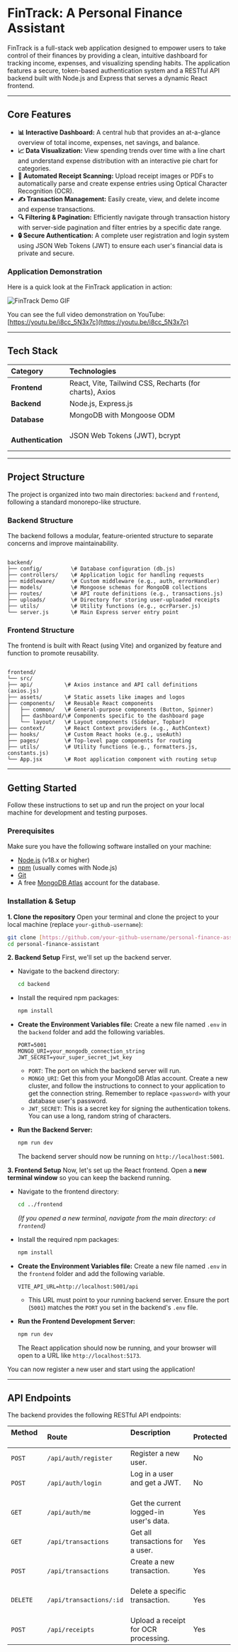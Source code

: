 
# FinTrack: A Personal Finance Assistant

FinTrack is a full-stack web application designed to empower users to take control of their finances by providing a clean, intuitive dashboard for tracking income, expenses, and visualizing spending habits. The application features a secure, token-based authentication system and a RESTful API backend built with Node.js and Express that serves a dynamic React frontend.

---

## Core Features

* **📊 Interactive Dashboard:** A central hub that provides an at-a-glance overview of total income, expenses, net savings, and balance.
* **📈 Data Visualization:** View spending trends over time with a line chart and understand expense distribution with an interactive pie chart for categories.
* **🧾 Automated Receipt Scanning:** Upload receipt images or PDFs to automatically parse and create expense entries using Optical Character Recognition (OCR).
* **✍️ Transaction Management:** Easily create, view, and delete income and expense transactions.
* **🔍 Filtering & Pagination:** Efficiently navigate through transaction history with server-side pagination and filter entries by a specific date range.
* **🔒 Secure Authentication:** A complete user registration and login system using JSON Web Tokens (JWT) to ensure each user's financial data is private and secure.

### Application Demonstration

Here is a quick look at the FinTrack application in action:

![FinTrack Demo GIF](project_gif.gif)

You can see the full video demonstration on YouTube: [https://youtu.be/i8cc_5N3x7c](https://youtu.be/i8cc_5N3x7c)

---

## Tech Stack

| Category         | Technologies                                             |
| :--------------- | :------------------------------------------------------- |
| **Frontend** | React, Vite, Tailwind CSS, Recharts (for charts), Axios  |
| **Backend** | Node.js, Express.js                                      |
| **Database** | MongoDB with Mongoose ODM                                |
| **Authentication** | JSON Web Tokens (JWT), bcrypt                            |

---

## Project Structure

The project is organized into two main directories: `backend` and `frontend`, following a standard monorepo-like structure.

### Backend Structure

The backend follows a modular, feature-oriented structure to separate concerns and improve maintainability.

```

backend/
├── config/         \# Database configuration (db.js)
├── controllers/    \# Application logic for handling requests
├── middleware/     \# Custom middleware (e.g., auth, errorHandler)
├── models/         \# Mongoose schemas for MongoDB collections
├── routes/         \# API route definitions (e.g., transactions.js)
├── uploads/        \# Directory for storing user-uploaded receipts
├── utils/          \# Utility functions (e.g., ocrParser.js)
└── server.js       \# Main Express server entry point

```

### Frontend Structure

The frontend is built with React (using Vite) and organized by feature and function to promote reusability.

```

frontend/
└── src/
├── api/          \# Axios instance and API call definitions (axios.js)
├── assets/       \# Static assets like images and logos
├── components/   \# Reusable React components
│   ├── common/   \# General-purpose components (Button, Spinner)
│   ├── dashboard/\# Components specific to the dashboard page
│   └── layout/   \# Layout components (Sidebar, Topbar)
├── context/      \# React Context providers (e.g., AuthContext)
├── hooks/        \# Custom React hooks (e.g., useAuth)
├── pages/        \# Top-level page components for routing
├── utils/        \# Utility functions (e.g., formatters.js, constants.js)
└── App.jsx       \# Root application component with routing setup

````

---

## Getting Started

Follow these instructions to set up and run the project on your local machine for development and testing purposes.

### Prerequisites

Make sure you have the following software installed on your machine:

* [Node.js](https://nodejs.org/en/) (v18.x or higher)
* [npm](https://www.npmjs.com/) (usually comes with Node.js)
* [Git](https://git-scm.com/)
* A free [MongoDB Atlas](https://www.mongodb.com/cloud/atlas) account for the database.

### Installation & Setup

**1. Clone the repository**
Open your terminal and clone the project to your local machine (replace `your-github-username`):

```bash
git clone [https://github.com/your-github-username/personal-finance-assistant.git](https://github.com/your-github-username/personal-finance-assistant.git)
cd personal-finance-assistant
````

**2. Backend Setup**
First, we'll set up the backend server.

  * Navigate to the backend directory:

    ```bash
    cd backend
    ```

  * Install the required npm packages:

    ```bash
    npm install
    ```

  * **Create the Environment Variables file:**
    Create a new file named `.env` in the `backend` folder and add the following variables.

    ```
    PORT=5001
    MONGO_URI=your_mongodb_connection_string
    JWT_SECRET=your_super_secret_jwt_key
    ```

      * `PORT`: The port on which the backend server will run.
      * `MONGO_URI`: Get this from your MongoDB Atlas account. Create a new cluster, and follow the instructions to connect to your application to get the connection string. Remember to replace `<password>` with your database user's password.
      * `JWT_SECRET`: This is a secret key for signing the authentication tokens. You can use a long, random string of characters.

  * **Run the Backend Server:**

    ```bash
    npm run dev
    ```

    The backend server should now be running on `http://localhost:5001`.

**3. Frontend Setup**
Now, let's set up the React frontend. Open a **new terminal window** so you can keep the backend running.

  * Navigate to the frontend directory:

    ```bash
    cd ../frontend
    ```

    *(If you opened a new terminal, navigate from the main directory: `cd frontend`)*

  * Install the required npm packages:

    ```bash
    npm install
    ```

  * **Create the Environment Variables file:**
    Create a new file named `.env` in the `frontend` folder and add the following variable.

    ```
    VITE_API_URL=http://localhost:5001/api
    ```

      * This URL must point to your running backend server. Ensure the port (`5001`) matches the `PORT` you set in the backend's `.env` file.

  * **Run the Frontend Development Server:**

    ```bash
    npm run dev
    ```

    The React application should now be running, and your browser will open to a URL like `http://localhost:5173`.

You can now register a new user and start using the application\!

-----

## API Endpoints

The backend provides the following RESTful API endpoints:

| Method   | Route                   | Description                            | Protected |
| :------- | :---------------------- | :------------------------------------- | :-------- |
| `POST`   | `/api/auth/register`    | Register a new user.                   | No        |
| `POST`   | `/api/auth/login`       | Log in a user and get a JWT.           | No        |
| `GET`    | `/api/auth/me`          | Get the current logged-in user's data. | Yes       |
| `GET`    | `/api/transactions`     | Get all transactions for a user.       | Yes       |
| `POST`   | `/api/transactions`     | Create a new transaction.              | Yes       |
| `DELETE` | `/api/transactions/:id` | Delete a specific transaction.         | Yes       |
| `POST`   | `/api/receipts`         | Upload a receipt for OCR processing.   | Yes       |

```
```

